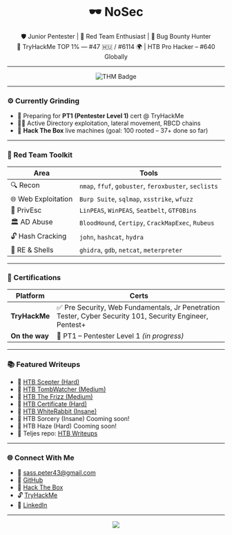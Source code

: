 <h1 align="center">🕶️ NoSec</h1>
<p align="center">
  🛡️ Junior Pentester | 🧨 Red Team Enthusiast | 🐞 Bug Bounty Hunter  
  <br>
  🔐 TryHackMe TOP 1% — #47 🇭🇺 / #6114 🌍 | HTB Pro Hacker – #640 Globally
</p>

---

<p align="center">
  <img src="https://tryhackme-badges.s3.amazonaws.com/NoSec.png?v=666" alt="THM Badge" />
</p>

---

### ⚙️ Currently Grinding

- 🧠 Preparing for **PT1 (Pentester Level 1)** cert @ TryHackMe
- 🏴‍☠️ Active Directory exploitation, lateral movement, RBCD chains
- 🧨 **Hack The Box** live machines (goal: 100 rooted – 37+ done so far)

---

### 🧰 Red Team Toolkit

| Area | Tools |
|------|-------|
| 🔍 Recon | `nmap`, `ffuf`, `gobuster`, `feroxbuster`, `seclists` |
| 🌐 Web Exploitation | `Burp Suite`, `sqlmap`, `xsstrike`, `wfuzz` |
| 🔼 PrivEsc | `LinPEAS`, `WinPEAS`, `Seatbelt`, `GTFOBins` |
| 🏛️ AD Abuse | `BloodHound`, `Certipy`, `CrackMapExec`, `Rubeus` |
| 🔓 Hash Cracking | `john`, `hashcat`, `hydra` |
| 🧠 RE & Shells | `ghidra`, `gdb`, `netcat`, `meterpreter` |

---

### 🧾 Certifications

| Platform | Certs |
|----------|-------|
| **TryHackMe** | ✅ Pre Security, Web Fundamentals, Jr Penetration Tester, Cyber Security 101, Security Engineer, Pentest+ |
| **On the way** | 🎯 PT1 – Pentester Level 1 *(in progress)* |

---

### 📚 Featured Writeups

- 🔗 [HTB Scepter (Hard)](https://github.com/No4Sec/htb-writeups/blob/main/scepter/htb_scepter_writeup_hun.md)
- 🔗 [HTB TombWatcher (Medium)](https://github.com/No4Sec/htb-writeups/blob/main/tomb_watcher/htb_tomb_watcher_writeup_hun.md)
- 🔗 [HTB The Frizz (Medium)](https://github.com/No4Sec/htb-writeups/blob/main/the_frizz/htb_the_frizz_writeup_hun.md)
- 🔗 [HTB Certificate (Hard)](https://github.com/No4Sec/htb-writeups/blob/main/certificate/htb_certificate_writeup_hun.md)
- 🔗 [HTB WhiteRabbit (Insane)](https://github.com/No4Sec/htb-writeups/blob/main/white_rabbit/htb_white_rabbit_writeup_hun.md)
- 🔗 HTB Sorcery (Insane) Cooming soon!
- 🔗 HTB Haze (Hard) Cooming soon!
- 📁 Teljes repo: [HTB Writeups](https://github.com/No4Sec/htb-writeups)

---

### 🌐 Connect With Me

- 📧 sass.peter43@gmail.com
- 🐙 [GitHub](https://github.com/No4Sec)
- 🔐 [Hack The Box](https://app.hackthebox.com/profile/1170620)
- 🔓 [TryHackMe](https://tryhackme.com/p/NoSec)
- 💼 [LinkedIn](https://www.linkedin.com/in/sasspeter/)

---

<p align="center">
  <img src="https://github-readme-stats.vercel.app/api?username=No4Sec&show_icons=true&theme=tokyonight&hide_border=true" />
</p>

